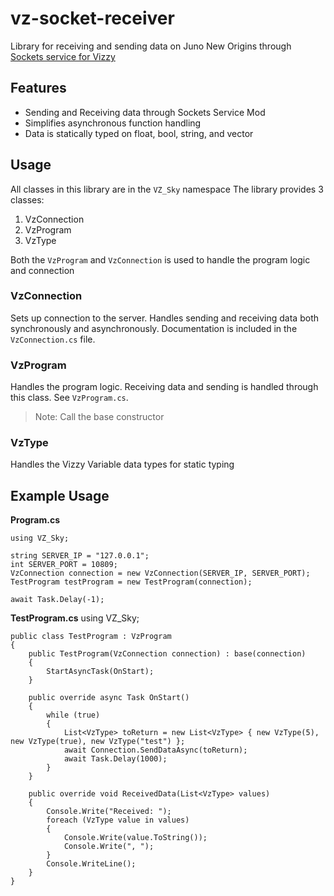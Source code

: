 # vz-socket-receiver 
Library for receiving and sending data on Juno New Origins through [Sockets service for Vizzy](https://www.simplerockets.com/Mods/View/298478/Sockets-service-for-Vizzy)

## Features
 - Sending and Receiving data through Sockets Service Mod
 - Simplifies asynchronous function handling
 - Data is statically typed on float, bool, string, and vector

## Usage
All classes in this library are in the `VZ_Sky` namespace
The library provides 3 classes:
1. VzConnection
2. VzProgram
3. VzType

Both the `VzProgram` and `VzConnection` is used to handle the program logic and connection

### VzConnection 
Sets up connection to the server. Handles sending and receiving data both synchronously and asynchronously.
Documentation is included in the `VzConnection.cs` file.

### VzProgram
Handles the program logic. Receiving data and sending is handled through this class. See `VzProgram.cs`.
> Note: Call the base constructor

### VzType
Handles the Vizzy Variable data types for static typing

## Example Usage
**Program.cs**
```
using VZ_Sky;

string SERVER_IP = "127.0.0.1";
int SERVER_PORT = 10809;
VzConnection connection = new VzConnection(SERVER_IP, SERVER_PORT);
TestProgram testProgram = new TestProgram(connection);

await Task.Delay(-1);
```
**TestProgram.cs**
using VZ_Sky;

```
public class TestProgram : VzProgram
{
    public TestProgram(VzConnection connection) : base(connection)
    {
        StartAsyncTask(OnStart);
    }

    public override async Task OnStart()
    {
        while (true)
        {
            List<VzType> toReturn = new List<VzType> { new VzType(5), new VzType(true), new VzType("test") };
            await Connection.SendDataAsync(toReturn);
            await Task.Delay(1000);
        }
    }

    public override void ReceivedData(List<VzType> values)
    {
        Console.Write("Received: ");
        foreach (VzType value in values)
        {
            Console.Write(value.ToString());
            Console.Write(", ");
        }
        Console.WriteLine();
    }
}
```
